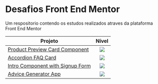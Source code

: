 
<!-- intermediate => rgb(241, 182, 4) -->
<!-- advanced => rgb(244, 137, 37) -->

# Desafios Front End Mentor 

Um respositorio contendo os estudos realizados atraves da plataforma Front End Mentor

| Projeto   | Nível |
| --------- |:-----:|
|[Product Preview Card Component][CardComponent]|<img src="https://img.shields.io/badge/-NEWBIE-rgb(106, 190, 205)">|
|[Accordion FAQ Card][AccordionFaq]|<img src="https://img.shields.io/badge/-NEWBIE-rgb(106, 190, 205)">|
|[Intro Component with Signup Form][SignupForm]|<img src="https://img.shields.io/badge/-NEWBIE-rgb(106, 190, 205)">|
|[Advice Generator App][AdviceGenerator]|<img src="https://img.shields.io/badge/-JUNIOR- rgb(170, 215, 66)">|



[CardComponent]:https://marlon101tkm.github.io/frontendMentorChallenges/product-preview-card-component/
[AccordionFaq]:https://marlon101tkm.github.io/frontendMentorChallenges/faq-accordion-card-main/
[SignupForm]:https://marlon101tkm.github.io/frontendMentorChallenges/intro-component-with-signup-form/
[AdviceGenerator]:https://marlon101tkm.github.io/frontendMentorChallenges/advice-generator-app/